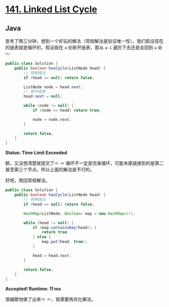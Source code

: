 # [141. Linked List Cycle](https://leetcode.com/problems/linked-list-cycle/)

## Java

思考了两三分钟，想到一个好玩的解法（常规解法是验证唯一性）。我们假设现在的链表就是循环的，假设我在 `a` 处断开链表，那从 `a-1` 遍历下去还是会回到 `a` 处～

```java
public class Solution {
    public boolean hasCycle(ListNode head) {
        // 特殊情况
        if (head == null) return false;

        ListNode node = head.next;
        // 断开链表
        head.next = null;

        while (node != null) {
            if (node == head) return true;

            node = node.next;
        }

        return false;
    }
}
```

**Status: Time Limit Exceeded**

额，又没想清楚就提交了＝ ＝ 循环不一定是完美循环，可能末尾链接到的是第二甚至第三个节点。所以上面的解法是不行的。

好吧，用回常规解法。

```java
public class Solution {
    public boolean hasCycle(ListNode head) {
        // 特殊情况
        if (head == null) return false;

        HashMap<ListNode, Boolean> map = new HashMap<>();

        while (head != null) {
            if (map.containsKey(head)) {
                return true;
            } else {
                map.put(head, true);
            }

            head = head.next;
        }

        return false;
    }
}
```

**Accepted! Runtime: 11 ms**

很龌蹉地做了出来＝ ＝，我需要再优化解法。